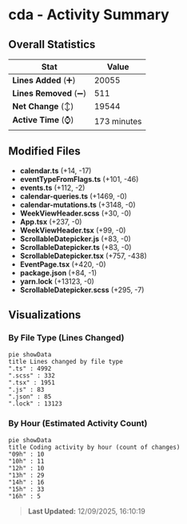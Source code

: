 # cda - Activity Summary 

## Overall Statistics

| Stat                   | Value                                                             |
| ---------------------- | ----------------------------------------------------------------- |
| **Lines Added** (➕)   | 20055                                          |
| **Lines Removed** (➖) | 511                                        |
| **Net Change** (↕)    | 19544                |
| **Active Time** (⌚)   | 173 minutes |


## Modified Files
- **calendar.ts** (+14, -17)
- **eventTypeFromFlags.ts** (+101, -46)
- **events.ts** (+112, -2)
- **calendar-queries.ts** (+1469, -0)
- **calendar-mutations.ts** (+3148, -0)
- **WeekViewHeader.scss** (+30, -0)
- **App.tsx** (+237, -0)
- **WeekViewHeader.tsx** (+99, -0)
- **ScrollableDatepicker.js** (+83, -0)
- **ScrollableDatepicker.ts** (+83, -0)
- **ScrollableDatepicker.tsx** (+757, -438)
- **EventPage.tsx** (+420, -0)
- **package.json** (+84, -1)
- **yarn.lock** (+13123, -0)
- **ScrollableDatepicker.scss** (+295, -7)

## Visualizations

### By File Type (Lines Changed)

```mermaid
pie showData
title Lines changed by file type
".ts" : 4992
".scss" : 332
".tsx" : 1951
".js" : 83
".json" : 85
".lock" : 13123
```

### By Hour (Estimated Activity Count)

```mermaid
pie showData
title Coding activity by hour (count of changes)
"09h" : 10
"10h" : 11
"12h" : 10
"13h" : 29
"14h" : 16
"15h" : 33
"16h" : 5
```


> **Last Updated:** 12/09/2025, 16:10:19